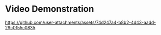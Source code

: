 # Video Demonstration

https://github.com/user-attachments/assets/74d247a4-b8b2-4d43-aadd-29c0f55c0835


